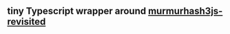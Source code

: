 ## tiny Typescript wrapper around [murmurhash3js-revisited](https://github.com/cimi/murmurhash3js-revisited)

